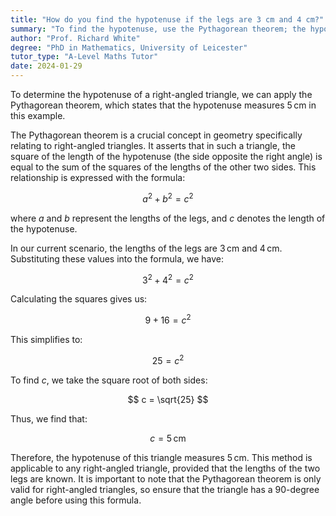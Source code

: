 ```yaml
---
title: "How do you find the hypotenuse if the legs are 3 cm and 4 cm?"
summary: "To find the hypotenuse, use the Pythagorean theorem; the hypotenuse is 5 cm."
author: "Prof. Richard White"
degree: "PhD in Mathematics, University of Leicester"
tutor_type: "A-Level Maths Tutor"
date: 2024-01-29
---
```


To determine the hypotenuse of a right-angled triangle, we can apply the Pythagorean theorem, which states that the hypotenuse measures $5 \, \text{cm}$ in this example.

The Pythagorean theorem is a crucial concept in geometry specifically relating to right-angled triangles. It asserts that in such a triangle, the square of the length of the hypotenuse (the side opposite the right angle) is equal to the sum of the squares of the lengths of the other two sides. This relationship is expressed with the formula:

$$
a^2 + b^2 = c^2
$$

where $a$ and $b$ represent the lengths of the legs, and $c$ denotes the length of the hypotenuse.

In our current scenario, the lengths of the legs are $3 \, \text{cm}$ and $4 \, \text{cm}$. Substituting these values into the formula, we have:

$$
3^2 + 4^2 = c^2
$$

Calculating the squares gives us:

$$
9 + 16 = c^2
$$

This simplifies to:

$$
25 = c^2
$$

To find $c$, we take the square root of both sides:

$$
c = \sqrt{25}
$$

Thus, we find that:

$$
c = 5 \, \text{cm}
$$

Therefore, the hypotenuse of this triangle measures $5 \, \text{cm}$. This method is applicable to any right-angled triangle, provided that the lengths of the two legs are known. It is important to note that the Pythagorean theorem is only valid for right-angled triangles, so ensure that the triangle has a $90$-degree angle before using this formula.
    